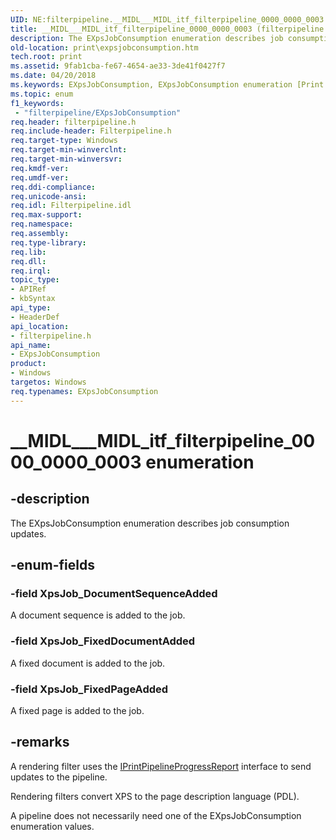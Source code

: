 ```yaml
---
UID: NE:filterpipeline.__MIDL___MIDL_itf_filterpipeline_0000_0000_0003
title: __MIDL___MIDL_itf_filterpipeline_0000_0000_0003 (filterpipeline.h)
description: The EXpsJobConsumption enumeration describes job consumption updates.
old-location: print\expsjobconsumption.htm
tech.root: print
ms.assetid: 9fab1cba-fe67-4654-ae33-3de41f0427f7
ms.date: 04/20/2018
ms.keywords: EXpsJobConsumption, EXpsJobConsumption enumeration [Print Devices], XpsJob_DocumentSequenceAdded, XpsJob_FixedDocumentAdded, XpsJob_FixedPageAdded, __MIDL___MIDL_itf_filterpipeline_0000_0000_0003, filterpipeline/EXpsJobConsumption, filterpipeline/XpsJob_DocumentSequenceAdded, filterpipeline/XpsJob_FixedDocumentAdded, filterpipeline/XpsJob_FixedPageAdded, filterpipeline_67998379-96d5-4e6f-abc3-602526b12276.xml, print.expsjobconsumption
ms.topic: enum
f1_keywords:
 - "filterpipeline/EXpsJobConsumption"
req.header: filterpipeline.h
req.include-header: Filterpipeline.h
req.target-type: Windows
req.target-min-winverclnt: 
req.target-min-winversvr: 
req.kmdf-ver: 
req.umdf-ver: 
req.ddi-compliance: 
req.unicode-ansi: 
req.idl: Filterpipeline.idl
req.max-support: 
req.namespace: 
req.assembly: 
req.type-library: 
req.lib: 
req.dll: 
req.irql: 
topic_type:
- APIRef
- kbSyntax
api_type:
- HeaderDef
api_location:
- filterpipeline.h
api_name:
- EXpsJobConsumption
product:
- Windows
targetos: Windows
req.typenames: EXpsJobConsumption
---
```


# __MIDL___MIDL_itf_filterpipeline_0000_0000_0003 enumeration


## -description


The EXpsJobConsumption enumeration describes job consumption updates.


## -enum-fields




### -field XpsJob_DocumentSequenceAdded

A document sequence is added to the job.


### -field XpsJob_FixedDocumentAdded

A fixed document is added to the job.


### -field XpsJob_FixedPageAdded

A fixed page is added to the job.


## -remarks



A rendering filter uses the <a href="https://docs.microsoft.com/windows-hardware/drivers/ddi/content/filterpipeline/nn-filterpipeline-iprintpipelineprogressreport">IPrintPipelineProgressReport</a> interface to send updates to the pipeline. 

Rendering filters convert XPS to the page description language (PDL). 

A pipeline does not necessarily need one of the EXpsJobConsumption enumeration values.




